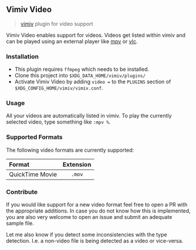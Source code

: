 ## Vimiv Video
> [vimiv](https://github.com/karlch/vimiv-qt) plugin for video support

Vimiv Video enables support for videos. Videos get listed within vimiv and can be played using an external player like [mpv](https://mpv.io/) or [vlc](https://www.videolan.org/vlc/).

### Installation
- This plugin requires `ffmpeg` which needs to be installed.
- Clone this project into `$XDG_DATA_HOME/vimiv/plugins/`
- Activate Vimiv Video by adding `video =` to the `PLUGINS` section of `$XDG_CONFIG_HOME/vimiv/vimiv.conf`.

### Usage
All your videos are automatically listed in vimiv. To play the currently selected video, type something like `:mpv %`.

### Supported Formats
The following video formats are currently supported:

| **Format**      | **Extension** |
| :---            | :---:         |
| QuickTime Movie | `.mov`        |

### Contribute
If you would like support for a new video format feel free to open a PR with the appropriate additions. In case you do not know how this is implemented, you are also very welcome to open an issue and submit an adequate sample file.

Let me also know if you detect some inconsistencies with the type detection. I.e. a non-video file is being detected as a video or vice-versa.
